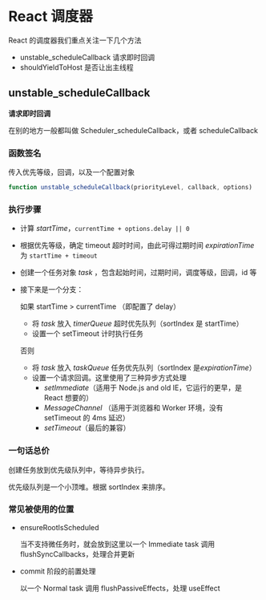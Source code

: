 # React 调度器

React 的调度器我们重点关注一下几个方法

- unstable_scheduleCallback 请求即时回调
- shouldYieldToHost 是否让出主线程

## unstable_scheduleCallback

**请求即时回调**

在别的地方一般都叫做 Scheduler_scheduleCallback，或者 scheduleCallback

### 函数签名

传入优先等级，回调，以及一个配置对象

```js
function unstable_scheduleCallback(priorityLevel, callback, options)
```

### 执行步骤

- 计算 *startTime*，`currentTime + options.delay || 0`

- 根据优先等级，确定 timeout 超时时间，由此可得过期时间 *expirationTime*  为  `startTime + timeout`

- 创建一个任务对象 *task* ，包含起始时间，过期时间，调度等级，回调，id 等

- 接下来是一个分支：

  如果 startTime > currentTime （即配置了 delay）

  - 将 *task* 放入 *timerQueue* 超时优先队列（sortIndex 是 startTime）
  - 设置一个 setTimeout 计时执行任务

  否则

  - 将 *task* 放入 *taskQueue* 任务优先队列（sortIndex 是*expirationTime*）
  - 设置一个请求回调。这里使用了三种异步方式处理
    - *setImmediate*（适用于 Node.js and old IE，它运行的更早，是 React 想要的）
    - *MessageChannel* （适用于浏览器和 Worker 环境，没有 setTimeout 的 4ms 延迟）
    - *setTimeout*（最后的兼容）

### 一句话总价

创建任务放到优先级队列中，等待异步执行。

优先级队列是一个小顶堆。根据 sortIndex  来排序。



### 常见被使用的位置

- ensureRootIsScheduled

  当不支持微任务时，就会放到这里以一个 Immediate task 调用 flushSyncCallbacks，处理合并更新

- commit 阶段的前置处理

  以一个 Normal task 调用 flushPassiveEffects，处理 useEffect